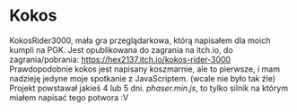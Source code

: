 # Kokos
 KokosRider3000, mała gra przeglądarkowa, którą napisałem dla moich kumpli na PGK.
 Jest opublikowana do zagrania na itch.io, do zagrania/pobrania: https://hex2137.itch.io/kokos-rider-3000
 Prawdopodobnie kokos jest napisany koszmarnie, ale to pierwsze, i mam nadzieję jedyne moje spotkanie z JavaScriptem. (wcale nie było tak źle)
 Projekt powstawał jakieś 4 lub 5 dni.
 *phaser.min.js*, to tylko silnik na którym miałem napisać tego potwora :V
